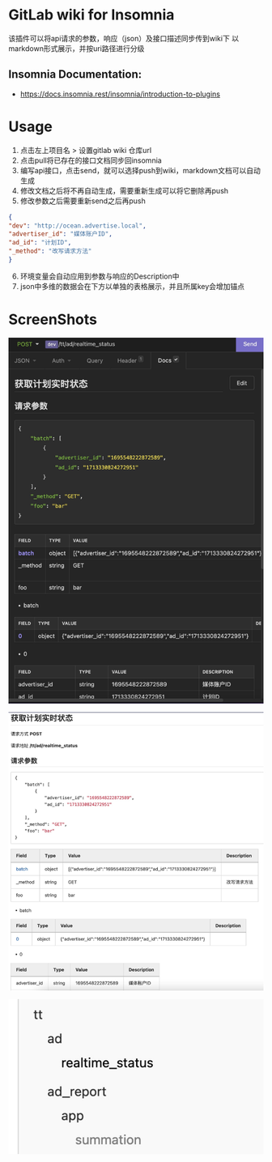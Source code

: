 # GitLab wiki for Insomnia

该插件可以将api请求的参数，响应（json）及接口描述同步传到wiki下
以markdown形式展示，并按uri路径进行分级

## Insomnia Documentation:
* https://docs.insomnia.rest/insomnia/introduction-to-plugins

# Usage

1. 点击左上项目名 > 设置gitlab wiki 仓库url
2. 点击pull将已存在的接口文档同步回insomnia
3. 编写api接口，点击send，就可以选择push到wiki，markdown文档可以自动生成
4. 修改文档之后将不再自动生成，需要重新生成可以将它删除再push
5. 修改参数之后需要重新send之后再push
```json
{
"dev": "http://ocean.advertise.local",
"advertiser_id": "媒体账户ID",
"ad_id": "计划ID",
"_method": "改写请求方法"
}
```
6. 环境变量会自动应用到参数与响应的Description中
7. json中多维的数据会在下方以单独的表格展示，并且所属key会增加锚点

# ScreenShots

![doc](https://github.com/cloudop/insomnia-plugin-gitlab-wiki/blob/main/ScreenShots/doc.png)

![wiki](https://github.com/cloudop/insomnia-plugin-gitlab-wiki/blob/main/ScreenShots/wiki.png)

![wiki_menu](https://github.com/cloudop/insomnia-plugin-gitlab-wiki/blob/main/ScreenShots/wiki_menu.png)